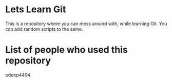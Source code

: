 # Lets Learn Git
This is a repository where you can mess around with, while learning Git. You can add random scripts to the same.

# List of people who used this repository 
pdeep4494
